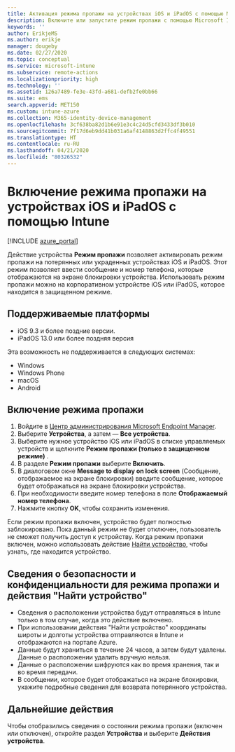 ```yaml
---
title: Активация режима пропажи на устройствах iOS и iPadOS с помощью Microsoft Intune в Azure | Документация Майкрософт
description: Включите или запустите режим пропажи с помощью Microsoft Intune, чтобы настроить сообщение, которое будет отображаться на экране блокировки потерянного или украденного устройства iOS или iPadOS. И ознакомьтесь со сведениями о безопасности и конфиденциальности при использовании действия "Режим пропажи".
keywords: ''
author: ErikjeMS
ms.author: erikje
manager: dougeby
ms.date: 02/27/2020
ms.topic: conceptual
ms.service: microsoft-intune
ms.subservice: remote-actions
ms.localizationpriority: high
ms.technology: ''
ms.assetid: 126a7489-fe3e-43fd-a681-defb2fe0bb66
ms.suite: ems
search.appverid: MET150
ms.custom: intune-azure
ms.collection: M365-identity-device-management
ms.openlocfilehash: 3cf638ba82d1b6e91e3c4c24d5cfd3433df3b010
ms.sourcegitcommit: 7f17d6eb9dd41b031a6af4148863d2ffc4f49551
ms.translationtype: HT
ms.contentlocale: ru-RU
ms.lasthandoff: 04/21/2020
ms.locfileid: "80326532"
---
```

# <a name="enable-lost-mode-on-iosipados-devices-with-intune"></a>Включение режима пропажи на устройствах iOS и iPadOS с помощью Intune

[!INCLUDE [azure_portal](../includes/azure_portal.md)]

Действие устройства **Режим пропажи** позволяет активировать режим пропажи на потерянных или украденных устройствах iOS и iPadOS. Этот режим позволяет ввести сообщение и номер телефона, которые отображаются на экране блокировки устройства. Использовать режим пропажи можно на корпоративном устройстве iOS или iPadOS, которое находится в защищенном режиме.

## <a name="supported-platforms"></a>Поддерживаемые платформы

- iOS 9.3 и более поздние версии.
- iPadOS 13.0 или более поздняя версия

Эта возможность не поддерживается в следующих системах: 
- Windows
- Windows Phone
- macOS
- Android

## <a name="enable-lost-mode"></a>Включение режима пропажи

1. Войдите в [Центр администрирования Microsoft Endpoint Manager](https://go.microsoft.com/fwlink/?linkid=2109431).
3. Выберите **Устройства**, а затем — **Все устройства**.
4. Выберите нужное устройство iOS или iPadOS в списке управляемых устройств и щелкните **Режим пропажи (только в защищенном режиме)** .
5. В разделе **Режим пропажи** выберите **Включить**.
6. В диалоговом окне **Message to display on lock screen** (Сообщение, отображаемое на экране блокировки) введите сообщение, которое будет отображаться на экране блокировки устройства.
7. При необходимости введите номер телефона в поле **Отображаемый номер телефона**.
6. Нажмите кнопку **OK**, чтобы сохранить изменения.

Если режим пропажи включен, устройство будет полностью заблокировано. Пока данный режим не будет отключен, пользователь не сможет получить доступ к устройству. Когда режим пропажи включен, можно использовать действие [Найти устройство](device-locate.md), чтобы узнать, где находится устройство.

## <a name="security-and-privacy-information-for-the-lost-mode-and-locate-device-actions"></a>Сведения о безопасности и конфиденциальности для режима пропажи и действия "Найти устройство"
- Сведения о расположении устройства будут отправляться в Intune только в том случае, когда это действие включено.
- При использовании действия "Найти устройство" координаты широты и долготы устройства отправляются в Intune и отображаются на портале Azure.
- Данные будут храниться в течение 24 часов, а затем будут удалены. Данные о расположении удалить вручную нельзя.
- Данные о расположении шифруются как во время хранения, так и во время передачи.
- В сообщении, которое будет отображаться на экране блокировки, укажите подробные сведения для возврата потерянного устройства.

## <a name="next-steps"></a>Дальнейшие действия

Чтобы отобразились сведения о состоянии режима пропажи (включен или отключен), откройте раздел **Устройства** и выберите **Действия устройства**.
